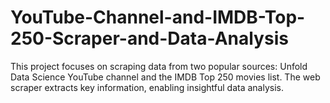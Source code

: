 # YouTube-Channel-and-IMDB-Top-250-Scraper-and-Data-Analysis
This project focuses on scraping data from two popular sources: Unfold Data Science YouTube channel and the IMDB Top 250 movies list. The web scraper extracts key information, enabling insightful data analysis.
